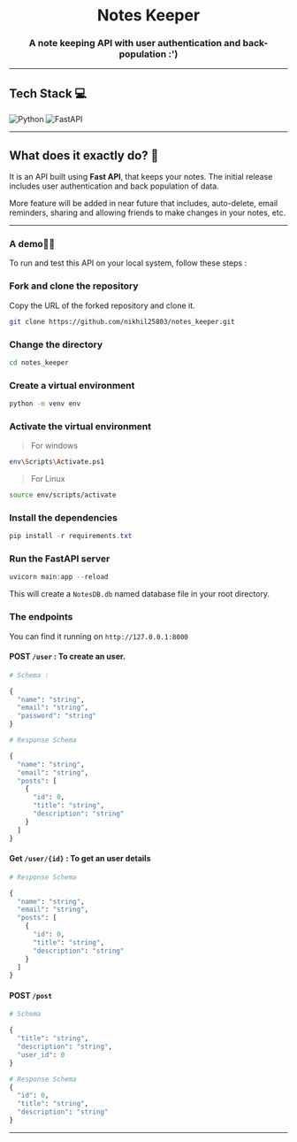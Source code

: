 

<h1 align=center> Notes Keeper </h1>
<h3 align=center> A note keeping API with user authentication and back-population :')</h3>

---

## Tech Stack 💻

  ![Python](https://img.shields.io/badge/python-3670A0?style=for-the-badge&logo=python&logoColor=ffdd54)
  ![FastAPI](https://img.shields.io/badge/FastAPI-005571?style=for-the-badge&logo=fastapi)

---



## What does it exactly do? 🤔
It is an API built using **Fast API**, that keeps your notes. The initial release includes user authentication and back population of data. 

More feature will be added in near future that includes, auto-delete, email reminders, sharing and allowing friends to make changes in your notes, etc.

---

### A demo🧑‍💻
To run and test this API on your local system, follow these steps :

### Fork and clone the repository
Copy the URL of the forked repository and clone it.
```bash
git clone https://github.com/nikhil25803/notes_keeper.git
```

### Change the directory
```bash
cd notes_keeper
```


### Create a virtual environment
```bash
python -m venv env
```
### Activate the virtual environment
> For windows
```bash
env\Scripts\Activate.ps1
```
> For Linux
```bash
source env/scripts/activate
```

### Install the dependencies
```powershell
pip install -r requirements.txt
```

### Run the FastAPI server
```powershell
uvicorn main:app --reload
```

This will create a `NotesDB.db` named database file in your root directory.

### The endpoints
You can find it running on `http://127.0.0.1:8000`

#### **POST** `/user` : To create an user.
```python
# Schema :

{
  "name": "string",
  "email": "string",
  "password": "string"
}

# Response Schema

{
  "name": "string",
  "email": "string",
  "posts": [
    {
      "id": 0,
      "title": "string",
      "description": "string"
    }
  ]
}

```

#### **Get** `/user/{id}` : To get an user details
```python
# Response Schema

{
  "name": "string",
  "email": "string",
  "posts": [
    {
      "id": 0,
      "title": "string",
      "description": "string"
    }
  ]
}

```

#### **POST** `/post`
```python
# Schema

{
  "title": "string",
  "description": "string",
  "user_id": 0
}

# Response Schema
{
  "id": 0,
  "title": "string",
  "description": "string"
}
```
----